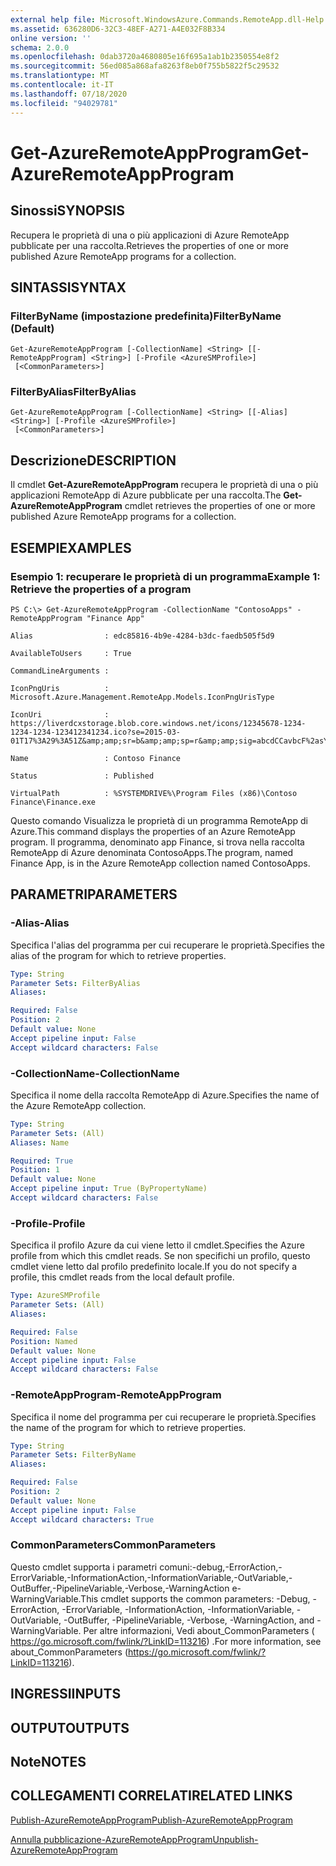 ```yaml
---
external help file: Microsoft.WindowsAzure.Commands.RemoteApp.dll-Help.xml
ms.assetid: 636280D6-32C3-48EF-A271-A4E032F8B334
online version: ''
schema: 2.0.0
ms.openlocfilehash: 0dab3720a4680805e16f695a1ab1b2350554e8f2
ms.sourcegitcommit: 56ed085a868afa8263f8eb0f755b5822f5c29532
ms.translationtype: MT
ms.contentlocale: it-IT
ms.lasthandoff: 07/18/2020
ms.locfileid: "94029781"
---
```

# <span data-ttu-id="00d8b-101">Get-AzureRemoteAppProgram</span><span class="sxs-lookup"><span data-stu-id="00d8b-101">Get-AzureRemoteAppProgram</span></span>

## <span data-ttu-id="00d8b-102">Sinossi</span><span class="sxs-lookup"><span data-stu-id="00d8b-102">SYNOPSIS</span></span>
<span data-ttu-id="00d8b-103">Recupera le proprietà di una o più applicazioni di Azure RemoteApp pubblicate per una raccolta.</span><span class="sxs-lookup"><span data-stu-id="00d8b-103">Retrieves the properties of one or more published Azure RemoteApp programs for a collection.</span></span>

## <span data-ttu-id="00d8b-104">SINTASSI</span><span class="sxs-lookup"><span data-stu-id="00d8b-104">SYNTAX</span></span>

### <span data-ttu-id="00d8b-105">FilterByName (impostazione predefinita)</span><span class="sxs-lookup"><span data-stu-id="00d8b-105">FilterByName (Default)</span></span>
```
Get-AzureRemoteAppProgram [-CollectionName] <String> [[-RemoteAppProgram] <String>] [-Profile <AzureSMProfile>]
 [<CommonParameters>]
```

### <span data-ttu-id="00d8b-106">FilterByAlias</span><span class="sxs-lookup"><span data-stu-id="00d8b-106">FilterByAlias</span></span>
```
Get-AzureRemoteAppProgram [-CollectionName] <String> [[-Alias] <String>] [-Profile <AzureSMProfile>]
 [<CommonParameters>]
```

## <span data-ttu-id="00d8b-107">Descrizione</span><span class="sxs-lookup"><span data-stu-id="00d8b-107">DESCRIPTION</span></span>
<span data-ttu-id="00d8b-108">Il cmdlet **Get-AzureRemoteAppProgram** recupera le proprietà di una o più applicazioni RemoteApp di Azure pubblicate per una raccolta.</span><span class="sxs-lookup"><span data-stu-id="00d8b-108">The **Get-AzureRemoteAppProgram** cmdlet retrieves the properties of one or more published Azure RemoteApp programs for a collection.</span></span>

## <span data-ttu-id="00d8b-109">ESEMPI</span><span class="sxs-lookup"><span data-stu-id="00d8b-109">EXAMPLES</span></span>

### <span data-ttu-id="00d8b-110">Esempio 1: recuperare le proprietà di un programma</span><span class="sxs-lookup"><span data-stu-id="00d8b-110">Example 1: Retrieve the properties of a program</span></span>
```
PS C:\> Get-AzureRemoteAppProgram -CollectionName "ContosoApps" -RemoteAppProgram "Finance App"

Alias                : edc85816-4b9e-4284-b3dc-faedb505f5d9

AvailableToUsers     : True

CommandLineArguments : 

IconPngUris          : Microsoft.Azure.Management.RemoteApp.Models.IconPngUrisType

IconUri              : https://liverdcxstorage.blob.core.windows.net/icons/12345678-1234-1234-1234-123412341234.ico?se=2015-03-01T17%3A29%3A51Z&amp;amp;sr=b&amp;amp;sp=r&amp;amp;sig=abcdCCavbcF%2asY4RascaBauishCasd2FasdBHtasd2BPasdi5dasdD

Name                 : Contoso Finance

Status               : Published

VirtualPath          : %SYSTEMDRIVE%\Program Files (x86)\Contoso Finance\Finance.exe
```

<span data-ttu-id="00d8b-111">Questo comando Visualizza le proprietà di un programma RemoteApp di Azure.</span><span class="sxs-lookup"><span data-stu-id="00d8b-111">This command displays the properties of an Azure RemoteApp program.</span></span>
<span data-ttu-id="00d8b-112">Il programma, denominato app Finance, si trova nella raccolta RemoteApp di Azure denominata ContosoApps.</span><span class="sxs-lookup"><span data-stu-id="00d8b-112">The program, named Finance App, is in the Azure RemoteApp collection named ContosoApps.</span></span>

## <span data-ttu-id="00d8b-113">PARAMETRI</span><span class="sxs-lookup"><span data-stu-id="00d8b-113">PARAMETERS</span></span>

### <span data-ttu-id="00d8b-114">-Alias</span><span class="sxs-lookup"><span data-stu-id="00d8b-114">-Alias</span></span>
<span data-ttu-id="00d8b-115">Specifica l'alias del programma per cui recuperare le proprietà.</span><span class="sxs-lookup"><span data-stu-id="00d8b-115">Specifies the alias of the program for which to retrieve properties.</span></span>

```yaml
Type: String
Parameter Sets: FilterByAlias
Aliases: 

Required: False
Position: 2
Default value: None
Accept pipeline input: False
Accept wildcard characters: False
```

### <span data-ttu-id="00d8b-116">-CollectionName</span><span class="sxs-lookup"><span data-stu-id="00d8b-116">-CollectionName</span></span>
<span data-ttu-id="00d8b-117">Specifica il nome della raccolta RemoteApp di Azure.</span><span class="sxs-lookup"><span data-stu-id="00d8b-117">Specifies the name of the Azure RemoteApp collection.</span></span>

```yaml
Type: String
Parameter Sets: (All)
Aliases: Name

Required: True
Position: 1
Default value: None
Accept pipeline input: True (ByPropertyName)
Accept wildcard characters: False
```

### <span data-ttu-id="00d8b-118">-Profile</span><span class="sxs-lookup"><span data-stu-id="00d8b-118">-Profile</span></span>
<span data-ttu-id="00d8b-119">Specifica il profilo Azure da cui viene letto il cmdlet.</span><span class="sxs-lookup"><span data-stu-id="00d8b-119">Specifies the Azure profile from which this cmdlet reads.</span></span>
<span data-ttu-id="00d8b-120">Se non specifichi un profilo, questo cmdlet viene letto dal profilo predefinito locale.</span><span class="sxs-lookup"><span data-stu-id="00d8b-120">If you do not specify a profile, this cmdlet reads from the local default profile.</span></span>

```yaml
Type: AzureSMProfile
Parameter Sets: (All)
Aliases: 

Required: False
Position: Named
Default value: None
Accept pipeline input: False
Accept wildcard characters: False
```

### <span data-ttu-id="00d8b-121">-RemoteAppProgram</span><span class="sxs-lookup"><span data-stu-id="00d8b-121">-RemoteAppProgram</span></span>
<span data-ttu-id="00d8b-122">Specifica il nome del programma per cui recuperare le proprietà.</span><span class="sxs-lookup"><span data-stu-id="00d8b-122">Specifies the name of the program for which to retrieve properties.</span></span>

```yaml
Type: String
Parameter Sets: FilterByName
Aliases: 

Required: False
Position: 2
Default value: None
Accept pipeline input: False
Accept wildcard characters: True
```

### <span data-ttu-id="00d8b-123">CommonParameters</span><span class="sxs-lookup"><span data-stu-id="00d8b-123">CommonParameters</span></span>
<span data-ttu-id="00d8b-124">Questo cmdlet supporta i parametri comuni:-debug,-ErrorAction,-ErrorVariable,-InformationAction,-InformationVariable,-OutVariable,-OutBuffer,-PipelineVariable,-Verbose,-WarningAction e-WarningVariable.</span><span class="sxs-lookup"><span data-stu-id="00d8b-124">This cmdlet supports the common parameters: -Debug, -ErrorAction, -ErrorVariable, -InformationAction, -InformationVariable, -OutVariable, -OutBuffer, -PipelineVariable, -Verbose, -WarningAction, and -WarningVariable.</span></span> <span data-ttu-id="00d8b-125">Per altre informazioni, Vedi about_CommonParameters ( https://go.microsoft.com/fwlink/?LinkID=113216) .</span><span class="sxs-lookup"><span data-stu-id="00d8b-125">For more information, see about_CommonParameters (https://go.microsoft.com/fwlink/?LinkID=113216).</span></span>

## <span data-ttu-id="00d8b-126">INGRESSI</span><span class="sxs-lookup"><span data-stu-id="00d8b-126">INPUTS</span></span>

## <span data-ttu-id="00d8b-127">OUTPUT</span><span class="sxs-lookup"><span data-stu-id="00d8b-127">OUTPUTS</span></span>

## <span data-ttu-id="00d8b-128">Note</span><span class="sxs-lookup"><span data-stu-id="00d8b-128">NOTES</span></span>

## <span data-ttu-id="00d8b-129">COLLEGAMENTI CORRELATI</span><span class="sxs-lookup"><span data-stu-id="00d8b-129">RELATED LINKS</span></span>

[<span data-ttu-id="00d8b-130">Publish-AzureRemoteAppProgram</span><span class="sxs-lookup"><span data-stu-id="00d8b-130">Publish-AzureRemoteAppProgram</span></span>](./Publish-AzureRemoteAppProgram.md)

[<span data-ttu-id="00d8b-131">Annulla pubblicazione-AzureRemoteAppProgram</span><span class="sxs-lookup"><span data-stu-id="00d8b-131">Unpublish-AzureRemoteAppProgram</span></span>](./Unpublish-AzureRemoteAppProgram.md)


